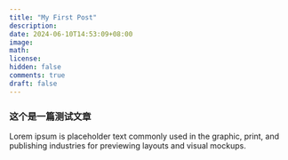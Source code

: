 ```yaml
---
title: "My First Post"
description: 
date: 2024-06-10T14:53:09+08:00
image: 
math: 
license: 
hidden: false
comments: true
draft: false
---
```


### 这个是一篇测试文章
Lorem ipsum is placeholder text commonly used in the graphic, print, and publishing industries for previewing layouts and visual mockups.